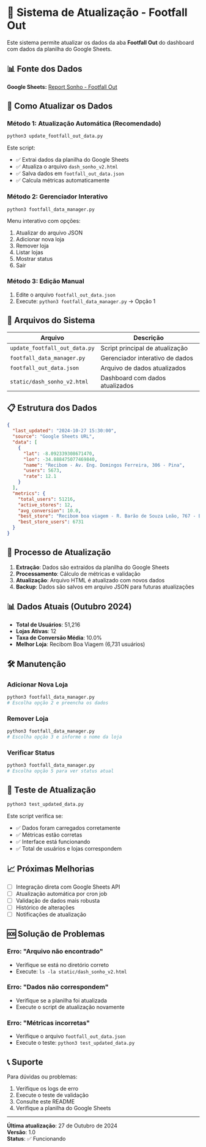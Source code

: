 # 🏪 Sistema de Atualização - Footfall Out

Este sistema permite atualizar os dados da aba **Footfall Out** do dashboard com dados da planilha do Google Sheets.

## 📊 Fonte dos Dados

**Google Sheets:** [Report Sonho - Footfall Out](https://docs.google.com/spreadsheets/d/1etGnblqr5YZIqXIweKj5qTMGqmWlxL9OLbN_Ss5tzlQ/edit?gid=120680471#gid=120680471)

## 🚀 Como Atualizar os Dados

### Método 1: Atualização Automática (Recomendado)

```bash
python3 update_footfall_out_data.py
```

Este script:
- ✅ Extrai dados da planilha do Google Sheets
- ✅ Atualiza o arquivo `dash_sonho_v2.html`
- ✅ Salva dados em `footfall_out_data.json`
- ✅ Calcula métricas automaticamente

### Método 2: Gerenciador Interativo

```bash
python3 footfall_data_manager.py
```

Menu interativo com opções:
1. Atualizar do arquivo JSON
2. Adicionar nova loja
3. Remover loja
4. Listar lojas
5. Mostrar status
6. Sair

### Método 3: Edição Manual

1. Edite o arquivo `footfall_out_data.json`
2. Execute: `python3 footfall_data_manager.py` → Opção 1

## 📁 Arquivos do Sistema

| Arquivo | Descrição |
|---------|-----------|
| `update_footfall_out_data.py` | Script principal de atualização |
| `footfall_data_manager.py` | Gerenciador interativo de dados |
| `footfall_out_data.json` | Arquivo de dados atualizados |
| `static/dash_sonho_v2.html` | Dashboard com dados atualizados |

## 📋 Estrutura dos Dados

```json
{
  "last_updated": "2024-10-27 15:30:00",
  "source": "Google Sheets URL",
  "data": [
    {
      "lat": -8.092339308671470,
      "lon": -34.888475077469840,
      "name": "Recibom - Av. Eng. Domingos Ferreira, 306 - Pina",
      "users": 5673,
      "rate": 12.1
    }
  ],
  "metrics": {
    "total_users": 51216,
    "active_stores": 12,
    "avg_conversion": 10.0,
    "best_store": "Recibom boa viagem - R. Barão de Souza Leão, 767 - Boa Viagem",
    "best_store_users": 6731
  }
}
```

## 🔄 Processo de Atualização

1. **Extração**: Dados são extraídos da planilha do Google Sheets
2. **Processamento**: Cálculo de métricas e validação
3. **Atualização**: Arquivo HTML é atualizado com novos dados
4. **Backup**: Dados são salvos em arquivo JSON para futuras atualizações

## 📊 Dados Atuais (Outubro 2024)

- **Total de Usuários**: 51,216
- **Lojas Ativas**: 12
- **Taxa de Conversão Média**: 10.0%
- **Melhor Loja**: Recibom Boa Viagem (6,731 usuários)

## 🛠️ Manutenção

### Adicionar Nova Loja

```bash
python3 footfall_data_manager.py
# Escolha opção 2 e preencha os dados
```

### Remover Loja

```bash
python3 footfall_data_manager.py
# Escolha opção 3 e informe o nome da loja
```

### Verificar Status

```bash
python3 footfall_data_manager.py
# Escolha opção 5 para ver status atual
```

## 🧪 Teste de Atualização

```bash
python3 test_updated_data.py
```

Este script verifica se:
- ✅ Dados foram carregados corretamente
- ✅ Métricas estão corretas
- ✅ Interface está funcionando
- ✅ Total de usuários e lojas correspondem

## 📈 Próximas Melhorias

- [ ] Integração direta com Google Sheets API
- [ ] Atualização automática por cron job
- [ ] Validação de dados mais robusta
- [ ] Histórico de alterações
- [ ] Notificações de atualização

## 🆘 Solução de Problemas

### Erro: "Arquivo não encontrado"
- Verifique se está no diretório correto
- Execute: `ls -la static/dash_sonho_v2.html`

### Erro: "Dados não correspondem"
- Verifique se a planilha foi atualizada
- Execute o script de atualização novamente

### Erro: "Métricas incorretas"
- Verifique o arquivo `footfall_out_data.json`
- Execute o teste: `python3 test_updated_data.py`

## 📞 Suporte

Para dúvidas ou problemas:
1. Verifique os logs de erro
2. Execute o teste de validação
3. Consulte este README
4. Verifique a planilha do Google Sheets

---

**Última atualização**: 27 de Outubro de 2024  
**Versão**: 1.0  
**Status**: ✅ Funcionando

